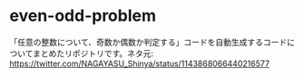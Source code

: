 # even-odd-problem
「任意の整数について、奇数か偶数か判定する」コードを自動生成するコードについてまとめたリポジトリです。ネタ元: https://twitter.com/NAGAYASU_Shinya/status/1143868066440216577
